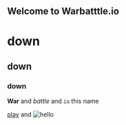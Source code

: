 ## Welcome to Warbatttle.io


# down
## down
### down


**War** and _battle_ and `io` this name

[play](url) and ![hello](src)
```

